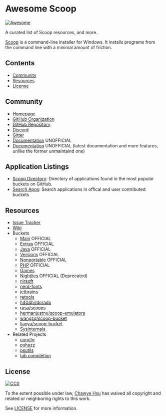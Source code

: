# Awesome Scoop

[![Awesome](https://awesome.re/badge-flat.svg)](https://awesome.re)

A curated list of Scoop resources, and more.

[Scoop](https://scoop.sh) is a command-line installer for Windows.
It installs programs from the command line with a minimal amount of friction.

## Contents

- [Community](#community)
- [Resources](#resources)
- [License](#license)

## Community

- [Homepage](https://scoop.sh)
- [GitHub Organization](https://github.com/ScoopInstaller)
- [GitHub Repository](https://github.com/lukesampson/scoop)
- [Discord](https://discord.gg/s9yRQHt)
- [Gitter](https://gitter.im/lukesampson/scoop)
- [Documentation](https://scoop.netlify.com/) UNOFFICIAL
- [Documentation](https://scoop-docs.now.sh/) UNOFFICIAL (latest documentation and more features, unlike the former unmaintaind one)

## Application Listings

- [Scoop Directory](https://rasa.github.io/scoop-directory/): Directory of applications found in the most popular buckets on GitHub.
- [Search Apps](https://scoop-docs.now.sh/apps/): Search applications in offical and user contributed buckets

## Resources

- [Issue Tracker](https://github.com/lukesampson/scoop/issues)
- [Wiki](https://github.com/lukesampson/scoop/wiki)
- Buckets
  - [Main](https://github.com/ScoopInstaller/Main) OFFICIAL
  - [Extras](https://github.com/lukesampson/scoop-extras) OFFICIAL
  - [Java](https://github.com/ScoopInstaller/Java) OFFICIAL
  - [Versions](https://github.com/ScoopInstaller/Versions) OFFICIAL
  - [Nonportable](https://github.com/ScoopInstaller/Nonportable) OFFICIAL
  - [PHP](https://github.com/ScoopInstaller/PHP) OFFICIAL
  - [Games](https://github.com/Calinou/scoop-games)
  - [Nightlies](https://github.com/ScoopInstaller/Nightlies) OFFICIAL (Deprecated)
  - [nirsoft](https://github.com/kodybrown/scoop-nirsoft)
  - [nerd-fonts](https://github.com/matthewjberger/scoop-nerd-fonts)
  - [jetbrains](https://github.com/Ash258/Scoop-JetBrains)
  - [retools](https://github.com/TheCjw/scoop-retools)
  - [h404bi/dorado](https://github.com/h404bi/dorado)
  - [rasa/scoops](https://github.com/rasa/scoops)
  - [hermanjustnu/scoop-emulators](https://github.com/hermanjustnu/scoop-emulators)
  - [wangzq/scoop-bucket](https://github.com/wangzq/scoop-bucket)
  - [liaoya/scoop-bucket](https://github.com/liaoya/scoop-bucket)
  - [Sysinternals](https://github.com/Ash258/Scoop-Sysinternals)
- Related Projects
  - [concfg](https://github.com/lukesampson/concfg)
  - [pshazz](https://github.com/lukesampson/pshazz)
  - [psutils](https://github.com/lukesampson/psutils)
  - [tab completion](https://github.com/Moeologist/scoop-completion)

## License

[![CC0](https://i.creativecommons.org/p/zero/1.0/88x31.png)](https://creativecommons.org/publicdomain/zero/1.0/)

To the extent possible under law, [Chawye Hsu](https://github.com/h404bi) has waived all copyright and related or neighboring rights to this work.

See [LICENSE](LICENSE) for more information.
